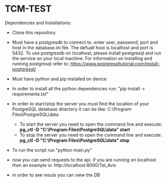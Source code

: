 # TCM-TEST
Dependencies and Installations:

* Clone this repository

* Must have a postgresdb to connect to. 
  enter user, password, port and host in the database.ini file.
  The defualt host is localhost and port is 5432. 
  To use postgresdb on localhost, please install postgresql and run the service on your local machine. 
  For information on installing and running postgresql refer to: https://www.postgresqltutorial.com/install-postgresql/

* Must have python and pip installed on device
  
* In order to install all the python dependencies run: "pip install -r requirements.txt"

* In order to start/stop the server you must find the location of your PostgreSQL database directory it can be like: C:\Program Files\PostgreSQL\data
  - To start the server you need to open the command line and execute: **pg_ctl -D "C:\Program Files\PostgreSQL\data" start**
  - To stop the server you need to open the command line and execute: **pg_ctl -D "C:\Program Files\PostgreSQL\data" stop**

* To run the script run "python main.py"
* now you can send requests to the api. if you are running on localhost then an example is:
  http://localhost:8000/Tel_Aviv 

* in order to see resuls you can view the DB 

